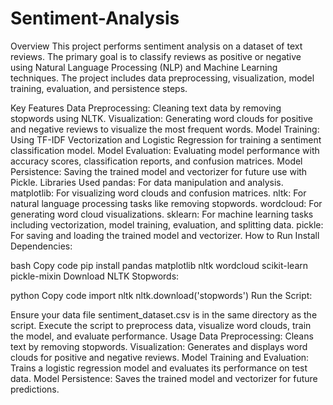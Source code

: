 # Sentiment-Analysis
Overview
This project performs sentiment analysis on a dataset of text reviews. The primary goal is to classify reviews as positive or negative using Natural Language Processing (NLP) and Machine Learning techniques. The project includes data preprocessing, visualization, model training, evaluation, and persistence steps.

Key Features
Data Preprocessing: Cleaning text data by removing stopwords using NLTK.
Visualization: Generating word clouds for positive and negative reviews to visualize the most frequent words.
Model Training: Using TF-IDF Vectorization and Logistic Regression for training a sentiment classification model.
Model Evaluation: Evaluating model performance with accuracy scores, classification reports, and confusion matrices.
Model Persistence: Saving the trained model and vectorizer for future use with Pickle.
Libraries Used
pandas: For data manipulation and analysis.
matplotlib: For visualizing word clouds and confusion matrices.
nltk: For natural language processing tasks like removing stopwords.
wordcloud: For generating word cloud visualizations.
sklearn: For machine learning tasks including vectorization, model training, evaluation, and splitting data.
pickle: For saving and loading the trained model and vectorizer.
How to Run
Install Dependencies:

bash
Copy code
pip install pandas matplotlib nltk wordcloud scikit-learn pickle-mixin
Download NLTK Stopwords:

python
Copy code
import nltk
nltk.download('stopwords')
Run the Script:

Ensure your data file sentiment_dataset.csv is in the same directory as the script.
Execute the script to preprocess data, visualize word clouds, train the model, and evaluate performance.
Usage
Data Preprocessing: Cleans text by removing stopwords.
Visualization: Generates and displays word clouds for positive and negative reviews.
Model Training and Evaluation: Trains a logistic regression model and evaluates its performance on test data.
Model Persistence: Saves the trained model and vectorizer for future predictions.
